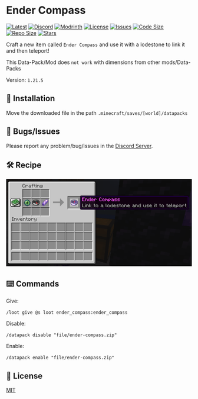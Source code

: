 # Ender Compass

[![Latest](https://img.shields.io/github/v/release/lullaby6/ender-compass-data-pack?color=blueviolet&logo=github)](https://github.com/lullaby6/ender-compass-data-pack/releases)
[![Discord](https://img.shields.io/discord/1327308441324097681?label=discord&color=blue&logo=discord)](https://discord.gg/5UdcDa5xNC) 
[![Modrinth](https://img.shields.io/modrinth/dt/ender-compass?label=modrinth&logo=modrinth)](https://modrinth.com/datapack/ly-ender-compass)
[![License](https://img.shields.io/badge/license-mit-green)](https://github.com/lullaby6/ender-compass-data-pack/blob/main/LICENSE) 
[![Issues](https://img.shields.io/github/issues/lullaby6/ender-compass-data-pack?color=orange&logo=github)](https://github.com/lullaby6/ender-compass-data-pack/issues)
[![Code Size](https://img.shields.io/github/languages/code-size/lullaby6/ender-compass-data-pack?color=purple&logoColor=white)](https://github.com/lullaby6/ender-compass-data-pack)
[![Repo Size](https://img.shields.io/github/repo-size/lullaby6/ender-compass-data-pack?logo=dropbox&color=red)](https://github.com/lullaby6/ender-compass-data-pack)
[![Stars](https://img.shields.io/github/stars/lullaby6/ender-compass-data-pack?logo=github&color=yellow)](https://github.com/lullaby6/ender-compass-data-pack/stargazers)

Craft a new item called `Ender Compass` and use it with a lodestone to link it and then teleport!

This Data-Pack/Mod does `not work` with dimensions from other mods/Data-Packs

Version: `1.21.5`

## 📂 Installation

Move the downloaded file in the path `.minecraft/saves/[world]/datapacks`

## 👾 Bugs/Issues

Please report any problem/bug/issues in the [Discord Server](https://discord.gg/5UdcDa5xNC).

## 🛠️ Recipe

![recipe](https://raw.githubusercontent.com/lullaby6/ender-compass-data-pack/refs/heads/main/images/recipe.png)

## ⌨️ Commands

Give:

```mcfunction
/loot give @s loot ender_compass:ender_compass
```

Disable:

```mcfunction
/datapack disable "file/ender-compass.zip"
```

Enable:

```mcfunction
/datapack enable "file/ender-compass.zip"
```

## 🪪 License

[MIT](https://github.com/lullaby6/ender-compass-data-pack/blob/main/LICENSE)